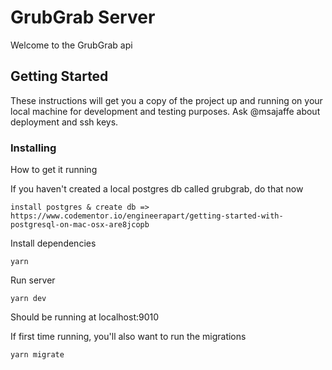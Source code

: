 # GrubGrab Server

Welcome to the GrubGrab api

## Getting Started

These instructions will get you a copy of the project up and running on your local machine for development and testing purposes. Ask @msajaffe about deployment and ssh keys.

### Installing

How to get it running

If you haven't created a local postgres db called grubgrab, do that now

```
install postgres & create db => https://www.codementor.io/engineerapart/getting-started-with-postgresql-on-mac-osx-are8jcopb
```

Install dependencies

```
yarn
```

Run server

```
yarn dev
```
Should be running at localhost:9010

If first time running, you'll also want to run the migrations

```
yarn migrate
```

